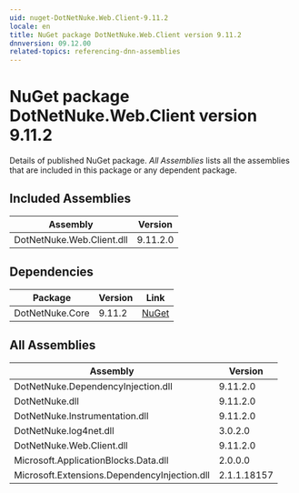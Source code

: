 ```yaml
---
uid: nuget-DotNetNuke.Web.Client-9.11.2
locale: en
title: NuGet package DotNetNuke.Web.Client version 9.11.2
dnnversion: 09.12.00
related-topics: referencing-dnn-assemblies
---
```


# NuGet package DotNetNuke.Web.Client version 9.11.2
Details of published NuGet package.
*All Assemblies* lists all the assemblies that are included in this package or any dependent package.

## Included Assemblies

|Assembly|Version|
|---|---|
|DotNetNuke.Web.Client.dll|9.11.2.0|

## Dependencies

|Package|Version|Link|
|---|---|---|
|DotNetNuke.Core|9.11.2|[NuGet](https://www.nuget.org/packages/DotNetNuke.Core/9.11.2)|

## All Assemblies

|Assembly|Version|
|---|---|
|DotNetNuke.DependencyInjection.dll|9.11.2.0|
|DotNetNuke.dll|9.11.2.0|
|DotNetNuke.Instrumentation.dll|9.11.2.0|
|DotNetNuke.log4net.dll|3.0.2.0|
|DotNetNuke.Web.Client.dll|9.11.2.0|
|Microsoft.ApplicationBlocks.Data.dll|2.0.0.0|
|Microsoft.Extensions.DependencyInjection.dll|2.1.1.18157|

